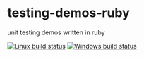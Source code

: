 # testing-demos-ruby
unit testing demos written in ruby

[![Linux build status](https://travis-ci.org/AndreasAugustin/testing-demos-ruby.svg?branch=master)](https://travis-ci.org/AndreasAugustin/testing-demos-ruby)
[![Windows build status](https://ci.appveyor.com/api/projects/status/dbrl633k2vsrjyw3/branch/master?svg=true)](https://ci.appveyor.com/project/AndreasAugustin/testing-demos-ruby/branch/master)
